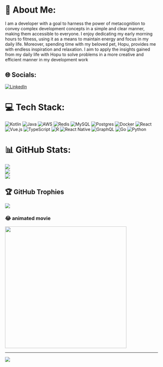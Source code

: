 # 💫 About Me:
I am a developer with a goal to harness the power of metacognition to convey complex development concepts in a simple and clear manner, making them accessible to everyone. I enjoy dedicating my early morning hours to fitness, using it as a means to maintain energy and focus in my daily life. Moreover, spending time with my beloved pet, Hopu, provides me with endless inspiration and relaxation. I aim to apply the insights gained from my daily life with Hopu to solve problems in a more creative and efficient manner in my development work


## 🌐 Socials:
[![LinkedIn](https://img.shields.io/badge/LinkedIn-%230077B5.svg?logo=linkedin&logoColor=white)](https://linkedin.com/in/https://www.linkedin.com/in/won-youngsik-945a52146/) 

# 💻 Tech Stack:
![Kotlin](https://img.shields.io/badge/kotlin-%237F52FF.svg?style=for-the-badge&logo=kotlin&logoColor=white) ![Java](https://img.shields.io/badge/java-%23ED8B00.svg?style=for-the-badge&logo=openjdk&logoColor=white) ![AWS](https://img.shields.io/badge/AWS-%23FF9900.svg?style=for-the-badge&logo=amazon-aws&logoColor=white) ![Redis](https://img.shields.io/badge/redis-%23DD0031.svg?style=for-the-badge&logo=redis&logoColor=white) ![MySQL](https://img.shields.io/badge/mysql-%2300000f.svg?style=for-the-badge&logo=mysql&logoColor=white) ![Postgres](https://img.shields.io/badge/postgres-%23316192.svg?style=for-the-badge&logo=postgresql&logoColor=white) ![Docker](https://img.shields.io/badge/docker-%230db7ed.svg?style=for-the-badge&logo=docker&logoColor=white) ![React](https://img.shields.io/badge/react-%2320232a.svg?style=for-the-badge&logo=react&logoColor=%2361DAFB) ![Vue.js](https://img.shields.io/badge/vue.js-%2335495e.svg?style=for-the-badge&logo=vuedotjs&logoColor=%234FC08D) ![TypeScript](https://img.shields.io/badge/typescript-%23007ACC.svg?style=for-the-badge&logo=typescript&logoColor=white) ![R](https://img.shields.io/badge/r-%23276DC3.svg?style=for-the-badge&logo=r&logoColor=white) ![React Native](https://img.shields.io/badge/react_native-%2320232a.svg?style=for-the-badge&logo=react&logoColor=%2361DAFB) ![GraphQL](https://img.shields.io/badge/-GraphQL-E10098?style=for-the-badge&logo=graphql&logoColor=white) ![Go](https://img.shields.io/badge/go-%2300ADD8.svg?style=for-the-badge&logo=go&logoColor=white) ![Python](https://img.shields.io/badge/python-3670A0?style=for-the-badge&logo=python&logoColor=ffdd54)
# 📊 GitHub Stats:
![](https://github-readme-stats.vercel.app/api?username=youngsikwon&theme=dark&hide_border=false&include_all_commits=true&count_private=false)<br/>
![](https://github-readme-streak-stats.herokuapp.com/?user=youngsikwon&theme=dark&hide_border=false)<br/>
![](https://github-readme-stats.vercel.app/api/top-langs/?username=youngsikwon&theme=dark&hide_border=false&include_all_commits=true&count_private=false&layout=compact)

## 🏆 GitHub Trophies
![](https://github-profile-trophy.vercel.app/?username=youngsikwon&theme=monokai&no-frame=false&no-bg=true&margin-w=4)

### 😂 animated movie
<img src='https://randommeme-five.vercel.app/' style="height: 400px;"/>

---
[![](https://visitcount.itsvg.in/api?id=youngsikwon&icon=2&color=2)](https://visitcount.itsvg.in)

<!-- Proudly created with GPRM ( https://gprm.itsvg.in ) -->
